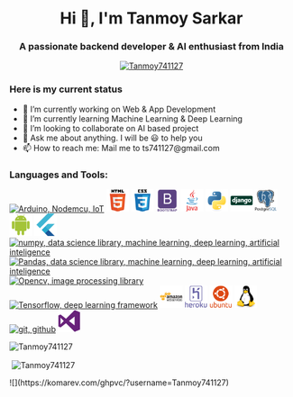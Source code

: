 
<h1 align="center">Hi 👋, I'm Tanmoy Sarkar</h1>
<h3 align="center">A passionate backend developer & AI enthusiast from India</h3>

<p align="center"> <a href="https://github.com/ryo-ma/github-profile-trophy"><img src="https://github-profile-trophy.vercel.app/?username=Tanmoy741127" alt="Tanmoy741127" /></a> </p>

<h3 align="left">Here is my current status</h3>
<ul>
<li>🔭 I’m currently working on Web & App Development</li>
<li>🌱 I’m currently learning Machine Learning & Deep Learning </li>
<li>👯 I’m looking to collaborate on AI based project</li>
<li>💬 Ask me about anything. I will be 😃 to help you</li>
<li>📫 How to reach me: Mail me to ts741127@gmail.com</li>
</ul>
<h3 align="left">Languages and Tools:</h3>
<p align="left">
  <a href="https://www.arduino.cc/" target="_blank"><img src="https://upload.wikimedia.org/wikipedia/commons/thumb/8/87/Arduino_Logo.svg/1280px-Arduino_Logo.svg.png" alt="Arduino, Nodemcu, IoT" width="auto" height="40"></a>
  <a href="https://en.wikipedia.org/wiki/HTML" target="_blank"><img src="https://github.com/devicons/devicon/blob/master/icons/html5/html5-original-wordmark.svg" alt="Html, web Design" width="40" height="40"></a>
  <a href="https://en.wikipedia.org/wiki/CSS" target="_blank"><img src="https://github.com/devicons/devicon/blob/master/icons/css3/css3-original-wordmark.svg" alt="CSS, CSS3, Web Design" width="40" height="40"></a>
  <a href="https://v5.getbootstrap.com/" target="_blank"><img src="https://raw.githubusercontent.com/devicons/devicon/master/icons/bootstrap/bootstrap-plain-wordmark.svg" width="40" height="40"/></a>
  <a href="https://www.java.com/" target="_blank"><img src="https://github.com/devicons/devicon/blob/master/icons/java/java-original-wordmark.svg" alt="java" width="40" height="40"></a>
  <a href="https://www.python.org/" target="_blank"><img src="https://github.com/devicons/devicon/blob/master/icons/python/python-original.svg" alt="Python" width="40" height="40"></a>
  <a href="https://www.djangoproject.com/" target="_blank"><img src="https://github.com/devicons/devicon/blob/master/icons/django/django-original.svg" alt="Django, Web development framework,backend framework" width="40" height="40"></a>
  <a href="https://www.postgresql.org/" target="_blank"><img src="https://github.com/devicons/devicon/blob/master/icons/postgresql/postgresql-original-wordmark.svg" alt="postgresql database, db" width="40" height="40"></a>
  <a href="https://developer.android.com/" target="_blank"><img src="https://github.com/devicons/devicon/blob/master/icons/android/android-original.svg" alt="android studio, app development" width="40" height="40"></a>
  <a href="https://flutter.dev/" target="_blank"><img src="https://github.com/devicons/devicon/blob/master/icons/flutter/flutter-original.svg" alt="app development, flutter framework by google" width="40" height="40"></a>
  <a href="https://numpy.org/" target="_blank"><img src="https://upload.wikimedia.org/wikipedia/commons/thumb/3/31/NumPy_logo_2020.svg/1280px-NumPy_logo_2020.svg.png" alt="numpy, data science library, machine learning, deep learning, artificial inteligence" width="auto" height="40"></a>
  <a href="https://pandas.pydata.org/" target="_blank"><img src="https://numfocus.org/wp-content/uploads/2016/07/pandas-logo-300.png" alt="Pandas, data science library, machine learning, deep learning, artificial inteligence" width="40" height="40"></a>
  <a href="https://opencv.org/" target="_blank"><img src="https://upload.wikimedia.org/wikipedia/commons/thumb/3/32/OpenCV_Logo_with_text_svg_version.svg/1200px-OpenCV_Logo_with_text_svg_version.svg.png" alt="Opencv, image processing library" width="40" height="40"></a>
  <a href="https://www.tensorflow.org/" target="_blank"><img src="https://upload.wikimedia.org/wikipedia/commons/thumb/2/2d/Tensorflow_logo.svg/957px-Tensorflow_logo.svg.png" alt="Tensorflow, deep learning framework" width="40" height="40"></a>
  <a href="https://aws.amazon.com/" target="_blank"><img src="https://github.com/devicons/devicon/blob/master/icons/amazonwebservices/amazonwebservices-original-wordmark.svg" alt="aws, Amazon web services, aws deployment" width="auto" height="40"></a>
  <a href="https://www.heroku.com/" target="_blank"><img src="https://github.com/devicons/devicon/blob/master/icons/heroku/heroku-original-wordmark.svg" alt="Heroku, heroku hosting,heroku deployment" width="40" height="40"></a>
  <a href="https://ubuntu.com/" target="_blank"><img src="https://github.com/devicons/devicon/blob/master/icons/ubuntu/ubuntu-plain-wordmark.svg" alt="ubuntu, linux os, server administration" width="40" height="40"></a>
  <a href="https://en.wikipedia.org/wiki/Linux" target="_blank"><img src="https://raw.githubusercontent.com/devicons/devicon/master/icons/linux/linux-original.svg" alt="linux" width="40" height="40"></a>
  <a href="https://git-scm.com/" target="_blank"><img src="https://www.vectorlogo.zone/logos/git-scm/git-scm-icon.svg" alt="git, github" width="40" height="40"></a>
  <a href="https://code.visualstudio.com/" target="_blank"><img src="https://github.com/devicons/devicon/blob/master/icons/visualstudio/visualstudio-plain.svg" alt="Visual studio code, vs code by microsoft" width="40" height="40"></a>
</p>

<p><img align="left" src="https://github-readme-stats.vercel.app/api/top-langs?username=Tanmoy741127&show_icons=true&locale=en&layout=compact" alt="Tanmoy741127" /></p>
<br>
<p>&nbsp;<img align="center" src="https://github-readme-stats.vercel.app/api?username=Tanmoy741127&show_icons=true&locale=en" alt="Tanmoy741127" /></p>
![](https://komarev.com/ghpvc/?username=Tanmoy741127)

